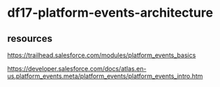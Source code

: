 # df17-platform-events-architecture

## resources

https://trailhead.salesforce.com/modules/platform_events_basics

https://developer.salesforce.com/docs/atlas.en-us.platform_events.meta/platform_events/platform_events_intro.htm
